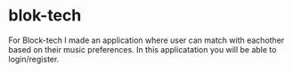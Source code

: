 # blok-tech

For Block-tech I made an application where user can match with eachother based on their music preferences. In this applicatation you will be able to login/register.

